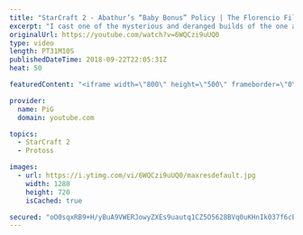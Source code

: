 ```yaml
---
title: "StarCraft 2 - Abathur’s “Baby Bonus” Policy | The Florencio Files #25"
excerpt: "I cast one of the mysterious and deranged builds of the one and only Florencio, the dude that invented the proxy nexus recall rush  -- Watch live at https://www.twitch.tv/x5_pig"
originalUrl: https://youtube.com/watch?v=6WQCzi9uUQ0
type: video
length: PT31M10S
publishedDateTime: 2018-09-22T22:05:31Z
heat: 50

featuredContent: "<iframe width=\"800\" height=\"500\" frameborder=\"0\" src=\"https://www.youtube.com/embed/6WQCzi9uUQ0\" allow=\"accelerometer; autoplay; encrypted-media; gyroscope; picture-in-picture\" allowfullscreen></iframe>"

provider:
  name: PiG
  domain: youtube.com

topics:
  - StarCraft 2
  - Protoss

images:
  - url: https://i.ytimg.com/vi/6WQCzi9uUQ0/maxresdefault.jpg
    width: 1280
    height: 720
    isCached: true

secured: "oO0sqxRB9+H/yBuA9VWERJowyZXEs9uautq1CZ5O5628BVq0uKHnIk037f6cE5uZQ2WeZCYoCBnZRk6ObLeyqY8g02Tny2J7BYuhlaroK0jRM+ZpMqjhADLS7fkWny6ch7U8cJd88NhY5nyDdzf5s1fOflYAfdVRLRCq2rqhm4cGl8rP+zjRq7hf/Bk1TX3qEWzLbek6eDeKeLxJv3zawH9TgqHZMkM9C2/7pBYEqLdLDEXJbOxk3KDny62+BEOA2hkNIP9l0nbrwFpwI9VMv6B4x8kJf5JfFoXEjamdb2saD0GZ3GhaALdmp5DkEkn0GmUeQSpoBJ0ZLunLMlqP6JHNJe95sdyUldVhJFNGDnjC/ONlnu/bStbo49V9zJVTnoxzKtO7wsKIwYCKKu65JViNAS2YWFt2EGw/LzvTgEg=;ZD4KA0EY/lD4Mc3/SycL9g=="
---
```


